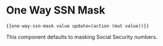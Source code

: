 One Way SSN Mask
================

```
{{one-way-ssn-mask value update=(action (mut value))}}
```

This component defaults to masking Social Security numbers.
